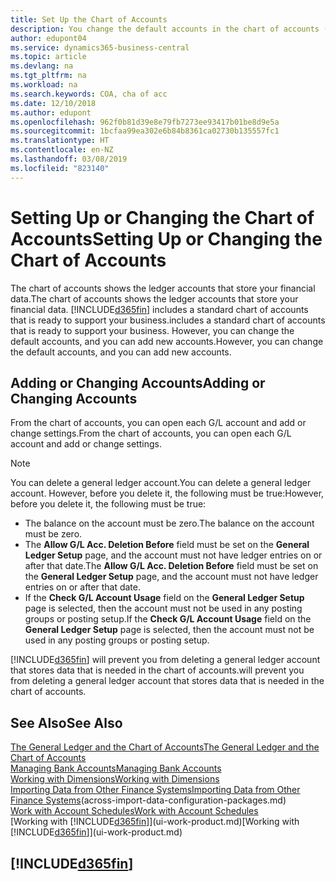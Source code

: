 ```yaml
---
title: Set Up the Chart of Accounts
description: You change the default accounts in the chart of accounts (COA), and you can add new accounts.
author: edupont04
ms.service: dynamics365-business-central
ms.topic: article
ms.devlang: na
ms.tgt_pltfrm: na
ms.workload: na
ms.search.keywords: COA, cha of acc
ms.date: 12/10/2018
ms.author: edupont
ms.openlocfilehash: 962f0b81d39e8e79fb7273ee93417b01be8d9e5a
ms.sourcegitcommit: 1bcfaa99ea302e6b84b8361ca02730b135557fc1
ms.translationtype: HT
ms.contentlocale: en-NZ
ms.lasthandoff: 03/08/2019
ms.locfileid: "823140"
---
```

# <a name="setting-up-or-changing-the-chart-of-accounts"></a><span data-ttu-id="f4fb7-103">Setting Up or Changing the Chart of Accounts</span><span class="sxs-lookup"><span data-stu-id="f4fb7-103">Setting Up or Changing the Chart of Accounts</span></span>
<span data-ttu-id="f4fb7-104">The chart of accounts shows the ledger accounts that store your financial data.</span><span class="sxs-lookup"><span data-stu-id="f4fb7-104">The chart of accounts shows the ledger accounts that store your financial data.</span></span> [!INCLUDE[d365fin](includes/d365fin_md.md)] <span data-ttu-id="f4fb7-105">includes a standard chart of accounts that is ready to support your business.</span><span class="sxs-lookup"><span data-stu-id="f4fb7-105">includes a standard chart of accounts that is ready to support your business.</span></span>
<span data-ttu-id="f4fb7-106">However, you can change the default accounts, and you can add new accounts.</span><span class="sxs-lookup"><span data-stu-id="f4fb7-106">However, you can change the default accounts, and you can add new accounts.</span></span>  

## <a name="adding-or-changing-accounts"></a><span data-ttu-id="f4fb7-107">Adding or Changing Accounts</span><span class="sxs-lookup"><span data-stu-id="f4fb7-107">Adding or Changing Accounts</span></span>
<span data-ttu-id="f4fb7-108">From the chart of accounts, you can open each G/L account and add or change settings.</span><span class="sxs-lookup"><span data-stu-id="f4fb7-108">From the chart of accounts, you can open each G/L account and add or change settings.</span></span>

> [!NOTE]  
>   <span data-ttu-id="f4fb7-109">You can delete a general ledger account.</span><span class="sxs-lookup"><span data-stu-id="f4fb7-109">You can delete a general ledger account.</span></span> <span data-ttu-id="f4fb7-110">However, before you delete it, the following must be true:</span><span class="sxs-lookup"><span data-stu-id="f4fb7-110">However, before you delete it, the following must be true:</span></span>  
>  
>   * <span data-ttu-id="f4fb7-111">The balance on the account must be zero.</span><span class="sxs-lookup"><span data-stu-id="f4fb7-111">The balance on the account must be zero.</span></span>  
>   * <span data-ttu-id="f4fb7-112">The **Allow G/L Acc. Deletion Before** field must be set on the **General Ledger Setup** page, and the account must not have ledger entries on or after that date.</span><span class="sxs-lookup"><span data-stu-id="f4fb7-112">The **Allow G/L Acc. Deletion Before** field must be set on the **General Ledger Setup** page, and the account must not have ledger entries on or after that date.</span></span>  
>   * <span data-ttu-id="f4fb7-113">If the **Check G/L Account Usage** field on the **General Ledger Setup** page is selected, then the account must not be used in any posting groups or posting setup.</span><span class="sxs-lookup"><span data-stu-id="f4fb7-113">If the **Check G/L Account Usage** field on the **General Ledger Setup** page is selected, then the account must not be used in any posting groups or posting setup.</span></span>  

[!INCLUDE[d365fin](includes/d365fin_md.md)] <span data-ttu-id="f4fb7-114">will prevent you from deleting a general ledger account that stores data that is needed in the chart of accounts.</span><span class="sxs-lookup"><span data-stu-id="f4fb7-114">will prevent you from deleting a general ledger account that stores data that is needed in the chart of accounts.</span></span>  

## <a name="see-also"></a><span data-ttu-id="f4fb7-115">See Also</span><span class="sxs-lookup"><span data-stu-id="f4fb7-115">See Also</span></span>
[<span data-ttu-id="f4fb7-116">The General Ledger and the Chart of Accounts</span><span class="sxs-lookup"><span data-stu-id="f4fb7-116">The General Ledger and the Chart of Accounts</span></span>](finance-general-ledger.md)  
[<span data-ttu-id="f4fb7-117">Managing Bank Accounts</span><span class="sxs-lookup"><span data-stu-id="f4fb7-117">Managing Bank Accounts</span></span>](bank-manage-bank-accounts.md)  
[<span data-ttu-id="f4fb7-118">Working with Dimensions</span><span class="sxs-lookup"><span data-stu-id="f4fb7-118">Working with Dimensions</span></span>](finance-dimensions.md)  
<span data-ttu-id="f4fb7-119">[Importing Data from Other Finance Systems](across-import-data-configuration-packages.md)</span><span class="sxs-lookup"><span data-stu-id="f4fb7-119">[Importing Data from Other Finance Systems](across-import-data-configuration-packages.md)(across-import-data-configuration-packages.md)</span></span>  
[<span data-ttu-id="f4fb7-120">Work with Account Schedules</span><span class="sxs-lookup"><span data-stu-id="f4fb7-120">Work with Account Schedules</span></span>](bi-how-work-account-schedule.md)  
<span data-ttu-id="f4fb7-121">[Working with [!INCLUDE[d365fin](includes/d365fin_md.md)]](ui-work-product.md)</span><span class="sxs-lookup"><span data-stu-id="f4fb7-121">[Working with [!INCLUDE[d365fin](includes/d365fin_md.md)]](ui-work-product.md)</span></span>  

## [!INCLUDE[d365fin](includes/free_trial_md.md)]
